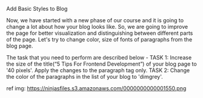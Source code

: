 Add Basic Styles to Blog

Now, we have started with a new phase of our course and it is going to change a lot about how your blog looks like.
So, we are going to improve the page for better visualization and distinguishing between different parts of the page.
Let's try to change color, size of fonts of paragraphs from the blog page.

The task that you need to perform are described below -
TASK 1: Increase the size of the title(“5 Tips For Frontend Development”) of your blog page to '40 pixels'. Apply the changes to the paragraph tag only.
TASK 2: Change the color of the paragraphs in the list of your blog to 'dimgrey'.

ref img: https://ninjasfiles.s3.amazonaws.com/0000000000001550.png